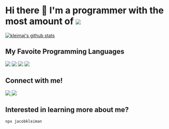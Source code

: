 # Hi there 👋 I'm a programmer with the most amount of <img src="https://img.shields.io/badge/SASS%20-hotpink.svg?&style=for-the-badge&logo=SASS&logoColor=white"/>

[![kleimaj's github stats](https://github-readme-stats.vercel.app/api?username=kleimaj&show_icons=true&theme=vue)](https://github.com/anuraghazra/github-readme-stats)

## My Favoite Programming Languages

<p>
<img src="https://img.shields.io/badge/javascript%20-%23323330.svg?&style=for-the-badge&logo=javascript&logoColor=%23F7DF1E"/>
<img src="https://img.shields.io/badge/python%20-%2314354C.svg?&style=for-the-badge&logo=python&logoColor=white"/>
<img src="https://img.shields.io/badge/typescript%20-%23007ACC.svg?&style=for-the-badge&logo=typescript&logoColor=white"/>
<img src="https://img.shields.io/badge/TikTok%20-%23000000.svg?&style=for-the-badge&logo=TikTok&logoColor=white"/>
</p>

## Connect with me!

<a href="https://www.linkedin.com/in/jacobakleiman/">
<img src="https://img.shields.io/badge/linkedin%20-%230077B5.svg?&style=for-the-badge&logo=linkedin&logoColor=white"/>
</a>
<a href="https://twitter.com/kleimaj">
<img src="https://img.shields.io/badge/@kleimaj%20-%231DA1F2.svg?&style=for-the-badge&logo=Twitter&logoColor=white"/>
</a>

## Interested in learning more about me?
```bash
npx jacobkleiman
```
<!--
**kleimaj/kleimaj** is a ✨ _special_ ✨ repository because its `README.md` (this file) appears on your GitHub profile

Here are some ideas to get you started:

- 🔭 I’m currently working on ...
- 🌱 I’m currently learning TypeScript, Next.js
- 👯 I’m looking to collaborate on a team with UX Designers and Developers!
- 🤔 I’m looking for help with advanced database concepts...
- 💬 Ask me about front-end engineering
- 📫 How to reach me: jacobakleiman@gmail.com
- 😄 Pronouns: he/him/his
- ⚡ Fun fact: I play bass!
-->
